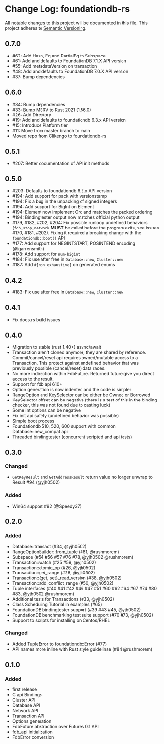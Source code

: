 # Change Log: foundationdb-rs

All notable changes to this project will be documented in this file.
This project adheres to [Semantic Versioning](http://semver.org/).

## 0.7.0

- #62: Add Hash, Eq and PartialEq to Subspace
- #61: Add and defaults to FoundationDB 7.1.X API version
- #55: Add metadataVersion on transaction
- #48: Add and defaults to FoundationDB 7.0.X API version
- #37: Bump dependencies

## 0.6.0

- #34: Bump dependencies
- #33: Bump MSRV to Rust 2021 (1.56.0)
- #26: Add Directory
- #19: Add and defaults to foundationdb 6.3.x API version
- #15: Introduce Platform tier
- #11: Move from master branch to main
- Moved repo from Clikengo to foundationdb-rs

## 0.5.1

- #207: Better documentation of API init methods

## 0.5.0

- #203: Defaults to foundationdb 6.2.x API version
- #194: Add support for pack with versionstamp
- #194: Fix a bug in the unpacking of signed integers
- #194: Add support for BigInt on Element
- #194: Element now implement Ord and matches the packed ordering
- #194: Bindingtester output now matches official python output
- #179, #182, #202, #204: Fix possible runloop undefined behaviors
  (`fdb_stop_network` **MUST** be called before the program exits, see issues #170, #181, #202).
  Fixing it required a breaking change with the `foundationdb::boot()` API
- #177: Add support for NEGINTSTART, POSINTEND encoding (@garrensmith)
- #178: Add support for `num-bigint`
- #184: Fix use after free in `Database::new`, `Cluster::new`
- #187: Add `#[non_exhaustive]` on generated enums

## 0.4.2

- #183: Fix use after free in `Database::new`, `Cluster::new`

## 0.4.1

- Fix docs.rs build issues

## 0.4.0

- Migration to stable (rust 1.40+) async/await
- Transaction aren't cloned anymore, they are shared by reference. Commit/cancel/reset api requires owned/mutable access to a Transaction. This protect against undefined behavior that was previously possible (cancel/reset) data races.
- No more indirection within FdbFuture. Returned future give you direct access to the result.
- Support for fdb api 610+
- Option generation is now indented and the code is simpler
- RangeOption and KeySelector can be either be Owned or Borrowed
- KeySelector offset can be negative (there is a test of this in the binding checker, this was not found due to casting luck)
- Some int options can be negative
- Fix init api safety (undefined behavior was possible)
- Simple boot process
- Foundationdb 510, 520, 600 support with common Database::new_compat api
- Threaded bindingtester (concurrent scripted and api tests)

## 0.3.0

### Changed

- `GetKeyResult` and `GetAddressResult` return value no longer unwrap to Result #94 (@yjh0502)

### Added

- Win64 support #92 (@Speedy37)

## 0.2.0

### Added

- Database::transact (#34, @yjh0502)
- RangeOptionBuilder::from_tuple (#81, @rushmorem)
- Subspace (#54 #56 #57 #76 #78, @yjh0502 @rushmorem)
- Transaction::watch (#25 #59, @yjh0502)
- Transaction::atomic_op (#26, @yjh0502)
- Transaction::get_range (#28, @yjh0502)
- Transaction::{get, set}\_read_version (#38, @yjh0502)
- Transaction::add_conflict_range (#50, @yjh0502)
- Tuple interfaces (#40 #41 #42 #46 #47 #51 #60 #62 #64 #67 #74 #80 #83, @yjh0502 @rushmorem)
- Additional tests for Transactions (#33, @yjh0502)
- Class Scheduling Tutorial in examples (#65)
- FoundationDB bindingtester support (#39 #43 #45, @yjh0502)
- FoundationDB benchmarking test suite support (#70 #73, @yjh0502)
- Support to scripts for installing on Centos/RHEL

### Changed

- Added TupleError to foundationdb::Error (#77)
- API names more inline with Rust style guidelinse (#84 @rushmorem)

## 0.1.0

### Added

- first release
- C api Bindings
- Cluster API
- Database API
- Network API
- Transaction API
- Options generation
- FdbFuture abstraction over Futures 0.1 API
- fdb_api initialization
- FdbError conversion
